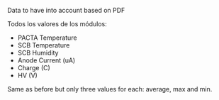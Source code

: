 Data to have into account based on PDF

Todos los valores de los módulos:
- PACTA Temperature
- SCB Temperature
- SCB Humidity 
- Anode Current (uA)
- Charge (C)
- HV (V) 


Same as before but only three values for each: average, max and min.



